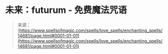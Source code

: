 <!--yml

分类：未分类

日期：2024年06月12日 18:53:41

-->

# 未来：futurum - 免费魔法咒语

> 来源：[https://www.spellsofmagic.com/spells/love_spells/enchanting_spells/14681/page.html#0001-01-01](https://www.spellsofmagic.com/spells/love_spells/enchanting_spells/14681/page.html#0001-01-01)
